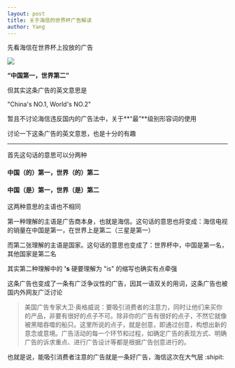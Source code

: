 ```yaml
---
layout: post
title: 关于海信的世界杯广告解读
author: Yang
---
```


先看海信在世界杯上投放的广告

![](https://b2.yangtze.in/pic/other/hisense.jpeg)

**“中国第一，世界第二”**

但其实这条广告的英文意思是

"China's NO.1, World's NO.2"

暂且不讨论海信违反国内的广告法中，关于**“最”**级别形容词的使用

讨论一下这条广告的英文意思，也是十分的有趣

---

首先这句话的意思可以分两种

#### 中国（的）第一，世界（的）第二

#### 中国（是）第一，世界（是）第二

这两种意思的主语也不相同

第一种理解的主语是广告商本身，也就是海信。这句话的意思也将变成：海信电视的销量在中国是第一，在世界上是第二（三星是第一）

而第二张理解的主语是国家。这句话的意思也变成了：世界杯中，中国是第一名，其他国家是第二名

其实第二种理解中的 **'s** 硬要理解为 "is" 的缩写也确实有点牵强

这条广告也变成了一条有广泛争议性的广告，因其一语双关的用词，这条广告也被国内外网友广泛讨论

> 美国广告专家大卫·奥格威说：要吸引消费者的注意力，同时让他们来买你的产品，非要有很好的点子不可。除非你的广告有很好的点子，不然它就像被黑暗吞噬的船只。这里所说的点子，就是创意，即通过创意，构想出新的意念或意境。广告活动的每一个环节和过程，如确定广告的表现方式、明确广告的诉求重点、进行广告设计等都是根据广告创意进行的。

也就是说，能吸引消费者注意的广告就是一条好广告，海信这次在大气层 :shipit:

